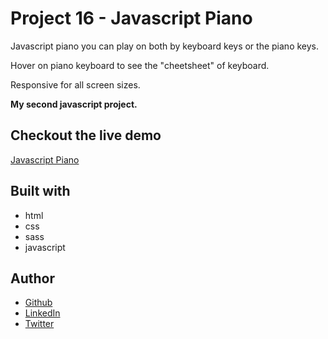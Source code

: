 # Project 16 - Javascript Piano

Javascript piano you can play on both by keyboard keys or the piano keys.

Hover on piano keyboard to see the "cheetsheet" of keyboard.

Responsive for all screen sizes.

**My second javascript project.**

## Checkout the live demo

[Javascript Piano](https://peac-h.github.io/16_javascript-piano/)

## Built with

- html
- css
- sass
- javascript

## Author

- [Github](https://github.com/Peac-h)
- [LinkedIn](https://www.linkedin.com/in/tamta-lomidze-b336b9266/)
- [Twitter](https://twitter.com/p6eac_h)
